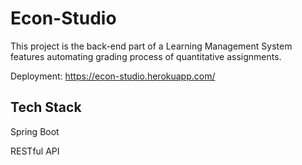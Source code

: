  # Econ-Studio

This project is the back-end part of a Learning Management System features automating grading process of quantitative assignments.

Deployment: https://econ-studio.herokuapp.com/

## Tech Stack

Spring Boot

RESTful API